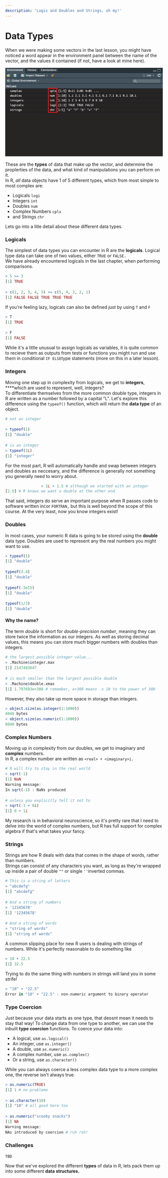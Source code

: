 ```yaml
---
description: 'Logis and Doubles and Strings, oh my!'
---
```


# Data Types

When we were making some vectors in the last lesson, you might have noticed a word appear in the environment panel between the name of the vector, and the values it contained \(if not, have a look at mine here\). 

![You can see the data type of your vectors in the environment panel!](../.gitbook/assets/screen-shot-2020-04-26-at-5.49.37-pm.png)

These are the **types** of data that make up the vector, and determine the proplerties of the data, and what kind of manipulations you can perform on it.   
In R, _all_ data objects have 1 of 5 different types, which from most simple to most complex are:

* Logicals `logi`
* Integers `int`
* Doubles `num`
* Complex Numbers `cplx`
* and Strings `chr`

Lets go into a litle detail about these different data types.

### Logicals

The simplest of data types you can encounter in R are the **logicals**. Logical type data can take one of two values, either `TRUE` or `FALSE.`  
We have already encountered logicals in the last chapter, when performing comparisons.

```r
> 5 >= 3
[1] TRUE

> c(1, 2, 3, 4, 5) >= c(5, 4, 3, 2, 1)
[1] FALSE FALSE TRUE TRUE TRUE
```

If you're feeling lazy, logicals can also be defined just by using `T` and `F`

```r
> T
[1] TRUE

> F
[1] FALSE
```

While it's a little unusual to assign logicals as variables, it is quite common to recieve them as outputs from tests or functions you might run and use them in conditional `IF ELSE`type statements \(more on this in a later lesson\).

### Integers

Moving one step up in complexity from logicals, we get to **integers**, ****which are used to represent, well, integers?  
To differentiate themselves from the more common double type, integers in R are written as a number followed by a capital "L". Let's explore this difference using the `typeof()` function, which will return the **data type** of an object.

```r
# not an integer
 
> typeof(1)
[1] "double"

# is an integer
> typeof(1L)
[1] "integer"
```

For the most part, R will automatically handle and swap between integers and doubles as neccesary, and the difference is generally not something you generally need to worry about.

```r
                > 1L + 1.5 # although we started with an integer
[2.5] # R knows we want a double at the other end
```

That said, integers do serve an important purpose when R passes code to software written in`C`or `FORTRAN,` but this is well beyond the scope of this course. At the very least, now you know integers exist!

### Doubles

In most cases, your numeric R data is going to be stored using the **double** data type. Doubles are used to represent any the real numbers you might want to use.

```r
> typeof(1)
[1] "double"

typeof(3.4)
[1] "double"

typeof(-3e15)
[1] "double"

typeof(1/3)
[1] "double"
```

#### Why the name?

The term _double_ is short for _double-precision number_, meaning they can store twice the information as our integers. As well as storing decimal values, this means you can store much bigger numbers with doubles than integers.

```r
# the largest possible integer value...
> .Machine$integer.max
[1] 2147483647

# is much smaller than the largest possible double
> .Machine$double.xmax
[1] 1.797693e+308 # remember, e+308 means  x 10 to the power of 308
```

However, they also take up more space in storage than integers.

```r
> object.size(as.integer(1:1000))
4048 bytes
> object.size(as.numeric(1:1000))
8048 bytes
```

### Complex Numbers

Moving up in complexity from our doubles, we get to imaginary and **complex** numbers.  
In R, a complex number are written as `<real> + <imaginary>i.`

```r
# R will try to stay in the real world
> sqrt(-1)
[1] NaN
Warning message:
In sqrt(-1) : NaNs produced

# unless you explicitly tell it not to
> sqrt(-1 + 0i)
[1] 0 + 1i
```

My research is in behavioral neuroscience, so it's pretty rare that I need to delve into the world of complex numbers, but R has full support for complex algebra if that's what takes your fancy.

### Strings

Strings are how R deals with data that comes  in the shape of words, rather than numbers.   
Strings can consist of any characters you want, as long as they're wrapped up inside a pair of double `""` or single `''`inverted commas.

```r
# This is a string of letters
> "abcdefg"
[1] "abcdefg"

# And a string of numbers
> '12345678'
[1] '12345678'

# And a string of words
> "string of words"
[1] "string of words"
```

A common slipping place for new R users is dealing with strings of numbers. While it's perfectly reasonable to do something like

```r
> 10 + 22.5 
[1] 32.5
```

Trying to do  the same thing with numbers in strings will land you in some strife!

```r
> "10" + "22.5"
Error in "10" + "22.5" : non-numeric argument to binary operator
```

### Type Coercion

Just because your data starts as one type, that deosnt mean it needs to stay that way! To change data from one type to another, we can use the inbuilt **type coercion** functions. To coerce your data into:

* A logical, use `as.logical()`
* An integer, use `as.integer()`
* A double, use `as.numeric()`
* A complex number, use `as.complex()`
* Or a string, use `as.character()`

While you can always coerce a less complex data type to a more complex one, the reverse isn't always true.

```r
> as.numeric(TRUE)
[1] 1 # no problemo

> as.character(10)
[1] "10" # all good here too

> as.numeric("scooby snacks")
[1] NA
Warning message:
NAs introduced by coercion # ruh roh!
```

### Challenges

`TBD`

Now that we've explored the different **types** of data in R, lets pack them up into some different **data structures.**

